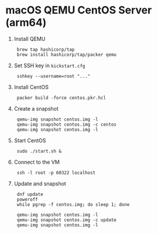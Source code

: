 # macOS QEMU CentOS Server (arm64)

1. Install QEMU

		brew tap hashicorp/tap
		brew install hashicorp/tap/packer qemu

1. Set SSH key in `kickstart.cfg`

		sshkey --username=root "..."

1. Install CentOS

		packer build -force centos.pkr.hcl

1. Create a snapshot

		qemu-img snapshot centos.img -l
		qemu-img snapshot centos.img -c centos
		qemu-img snapshot centos.img -l

1. Start CentOS

		sudo ./start.sh &

1. Connect to the VM

		ssh -l root -p 60322 localhost

1. Update and snapshot

		dnf update
		poweroff
		while pgrep -f centos.img; do sleep 1; done

		qemu-img snapshot centos.img -l
		qemu-img snapshot centos.img -c update
		qemu-img snapshot centos.img -l
